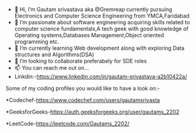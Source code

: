 - 👋 Hi, I’m Gautam srivastava aka @Gremreap currently pursuing Electronics and Computer Science Engineering from YMCA,Faridabad
- 👀 I’m passionate about software engineering acquiring skills related to computer science fundamentals,A tech geek with good knowledge of Operating systems,Databases Management,Object oriented programming etc.
- 🌱 I’m currently learning Web development along with exploring Data structures and Algorithms(DSA)
- 💞️ I’m looking to collaborate preferabely for SDE roles 
- 📫 You can reach me out on...
-  Linkdin:-https://www.linkedin.com/in/gautam-srivastava-a2b10422a/

Some of my coding profiles you would like to have a look on:-

*Codechef-https://www.codechef.com/users/gautamsrivasta

*GeeksforGeeks-https://auth.geeksforgeeks.org/user/gautams_2202

*LeetCode-https://leetcode.com/Gautams_2202/

